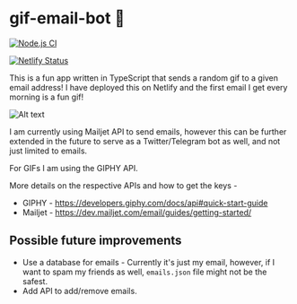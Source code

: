 # gif-email-bot :robot: 
[![Node.js CI](https://github.com/19shubham11/effective-meme/actions/workflows/actions.yml/badge.svg?branch=main)](https://github.com/19shubham11/effective-meme/actions/workflows/actions.yml)

[![Netlify Status](https://api.netlify.com/api/v1/badges/9b0bc138-873a-48a3-99e0-b963ec416461/deploy-status)](https://app.netlify.com/sites/gif-bot/deploys)

This is a fun app written in TypeScript that sends a random gif to a given email address! I have deployed this on Netlify and the first email I get every morning is a fun gif!

![Alt text](https://media.giphy.com/media/26tPplGWjN0xLybiU/giphy.gif)

I am currently using Mailjet API to send emails, however this can be further extended in the future to serve as a Twitter/Telegram bot as well, and not just limited to emails.

For GIFs I am using the GIPHY API.

More details on the respective APIs and how to get the keys -
- GIPHY - https://developers.giphy.com/docs/api#quick-start-guide
- Mailjet - https://dev.mailjet.com/email/guides/getting-started/

## Possible future improvements
- Use a database for emails - Currently it's just my email, however, if I want to spam my friends as well, `emails.json` file might not be the safest. 
- Add API to add/remove emails.
